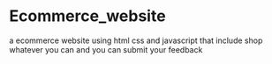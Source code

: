 # Ecommerce_website
a  ecommerce website using html css and javascript that include shop whatever you can and you can submit your feedback
